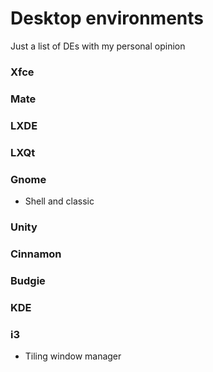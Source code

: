 # Desktop environments

Just a list of DEs with my personal opinion

### Xfce

### Mate

### LXDE

### LXQt

### Gnome
 - Shell and classic
 
### Unity

### Cinnamon

### Budgie

### KDE

### i3
 -  Tiling window manager
